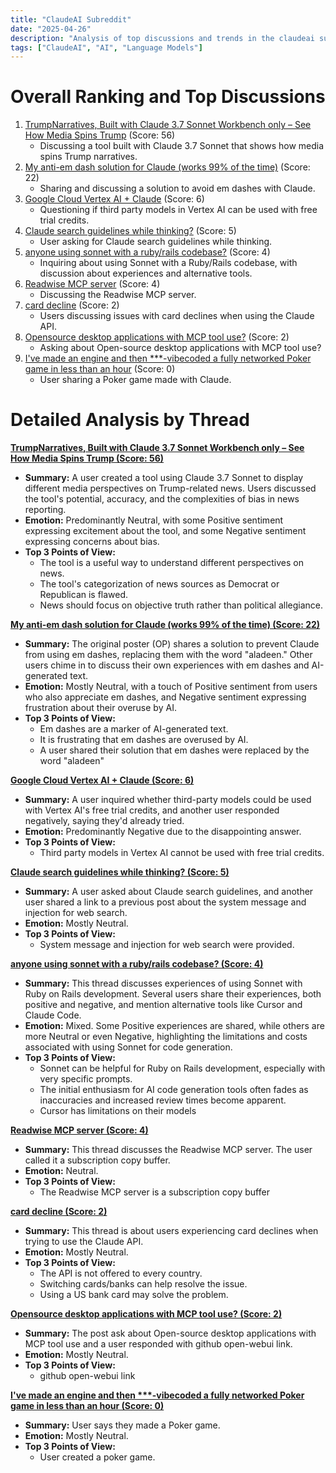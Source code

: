 ```yaml
---
title: "ClaudeAI Subreddit"
date: "2025-04-26"
description: "Analysis of top discussions and trends in the claudeai subreddit"
tags: ["ClaudeAI", "AI", "Language Models"]
---
```


# Overall Ranking and Top Discussions
1.  [TrumpNarratives, Built with Claude 3.7 Sonnet Workbench only – See How Media Spins Trump](https://i.redd.it/fjp1akyly2xe1.png) (Score: 56)
    *   Discussing a tool built with Claude 3.7 Sonnet that shows how media spins Trump narratives.
2.  [My anti-em dash solution for Claude (works 99% of the time)](https://www.reddit.com/r/ClaudeAI/comments/1k84o8u/my_antiem_dash_solution_for_claude_works_99_of/) (Score: 22)
    *   Sharing and discussing a solution to avoid em dashes with Claude.
3.  [Google Cloud Vertex AI + Claude](https://www.reddit.com/r/ClaudeAI/comments/1k8arki/google_cloud_vertex_ai_claude/) (Score: 6)
    *   Questioning if third party models in Vertex AI can be used with free trial credits.
4.  [Claude search guidelines while thinking?](https://www.reddit.com/r/ClaudeAI/comments/1k89jtb/claude_search_guidelines_while_thinking/) (Score: 5)
    *   User asking for Claude search guidelines while thinking.
5.  [anyone using sonnet with a ruby/rails codebase?](https://www.reddit.com/r/ClaudeAI/comments/1k8cpts/anyone_using_sonnet_with_a_rubyrails_codebase/) (Score: 4)
    *   Inquiring about using Sonnet with a Ruby/Rails codebase, with discussion about experiences and alternative tools.
6.  [Readwise MCP server](https://www.reddit.com/r/ClaudeAI/comments/1k7vc16/readwise_mcp_server/) (Score: 4)
    *   Discussing the Readwise MCP server.
7.  [card decline](https://www.reddit.com/r/ClaudeAI/comments/1k8845w/card_decline/) (Score: 2)
    *   Users discussing issues with card declines when using the Claude API.
8.  [Opensource desktop applications with MCP tool use?](https://www.reddit.com/r/ClaudeAI/comments/1k89ved/opensource_desktop_applications_with_mcp_tool_use/) (Score: 2)
    *   Asking about Open-source desktop applications with MCP tool use?
9.  [I've made an engine and then ***-vibecoded a fully networked Poker game in less than an hour](https://www.reddit.com/r/ClaudeAI/comments/1k8110w/ive_made_an_engine_and_then_drunkvibecoded_a/) (Score: 0)
    *   User sharing a Poker game made with Claude.

# Detailed Analysis by Thread

**[TrumpNarratives, Built with Claude 3.7 Sonnet Workbench only – See How Media Spins Trump (Score: 56)](https://i.redd.it/fjp1akyly2xe1.png)**
*  **Summary:** A user created a tool using Claude 3.7 Sonnet to display different media perspectives on Trump-related news. Users discussed the tool's potential, accuracy, and the complexities of bias in news reporting.
*  **Emotion:** Predominantly Neutral, with some Positive sentiment expressing excitement about the tool, and some Negative sentiment expressing concerns about bias.
*  **Top 3 Points of View:**
    *   The tool is a useful way to understand different perspectives on news.
    *   The tool's categorization of news sources as Democrat or Republican is flawed.
    *   News should focus on objective truth rather than political allegiance.

**[My anti-em dash solution for Claude (works 99% of the time) (Score: 22)](https://www.reddit.com/r/ClaudeAI/comments/1k84o8u/my_antiem_dash_solution_for_claude_works_99_of/)**
*  **Summary:** The original poster (OP) shares a solution to prevent Claude from using em dashes, replacing them with the word "aladeen." Other users chime in to discuss their own experiences with em dashes and AI-generated text.
*  **Emotion:** Mostly Neutral, with a touch of Positive sentiment from users who also appreciate em dashes, and Negative sentiment expressing frustration about their overuse by AI.
*  **Top 3 Points of View:**
    *   Em dashes are a marker of AI-generated text.
    *   It is frustrating that em dashes are overused by AI.
    *  A user shared their solution that em dashes were replaced by the word "aladeen"

**[Google Cloud Vertex AI + Claude (Score: 6)](https://www.reddit.com/r/ClaudeAI/comments/1k8arki/google_cloud_vertex_ai_claude/)**
*  **Summary:** A user inquired whether third-party models could be used with Vertex AI's free trial credits, and another user responded negatively, saying they'd already tried.
*  **Emotion:** Predominantly Negative due to the disappointing answer.
*  **Top 3 Points of View:**
    *  Third party models in Vertex AI cannot be used with free trial credits.

**[Claude search guidelines while thinking? (Score: 5)](https://www.reddit.com/r/ClaudeAI/comments/1k89jtb/claude_search_guidelines_while_thinking/)**
*  **Summary:** A user asked about Claude search guidelines, and another user shared a link to a previous post about the system message and injection for web search.
*  **Emotion:** Mostly Neutral.
*  **Top 3 Points of View:**
    *   System message and injection for web search were provided.

**[anyone using sonnet with a ruby/rails codebase? (Score: 4)](https://www.reddit.com/r/ClaudeAI/comments/1k8cpts/anyone_using_sonnet_with_a_rubyrails_codebase/)**
*  **Summary:** This thread discusses experiences of using Sonnet with Ruby on Rails development. Several users share their experiences, both positive and negative, and mention alternative tools like Cursor and Claude Code.
*  **Emotion:** Mixed. Some Positive experiences are shared, while others are more Neutral or even Negative, highlighting the limitations and costs associated with using Sonnet for code generation.
*  **Top 3 Points of View:**
    *   Sonnet can be helpful for Ruby on Rails development, especially with very specific prompts.
    *   The initial enthusiasm for AI code generation tools often fades as inaccuracies and increased review times become apparent.
    *   Cursor has limitations on their models

**[Readwise MCP server (Score: 4)](https://www.reddit.com/r/ClaudeAI/comments/1k7vc16/readwise_mcp_server/)**
*  **Summary:** This thread discusses the Readwise MCP server. The user called it a subscription copy buffer.
*  **Emotion:** Neutral.
*  **Top 3 Points of View:**
    *   The Readwise MCP server is a subscription copy buffer

**[card decline (Score: 2)](https://www.reddit.com/r/ClaudeAI/comments/1k8845w/card_decline/)**
*  **Summary:** This thread is about users experiencing card declines when trying to use the Claude API.
*  **Emotion:** Mostly Neutral.
*  **Top 3 Points of View:**
    *   The API is not offered to every country.
    *   Switching cards/banks can help resolve the issue.
    *   Using a US bank card may solve the problem.

**[Opensource desktop applications with MCP tool use? (Score: 2)](https://www.reddit.com/r/ClaudeAI/comments/1k89ved/opensource_desktop_applications_with_mcp_tool_use/)**
*  **Summary:** The post ask about Open-source desktop applications with MCP tool use and a user responded with github open-webui link.
*  **Emotion:** Mostly Neutral.
*  **Top 3 Points of View:**
    *   github open-webui link

**[I've made an engine and then ***-vibecoded a fully networked Poker game in less than an hour (Score: 0)](https://www.reddit.com/r/ClaudeAI/comments/1k8110w/ive_made_an_engine_and_then_drunkvibecoded_a/)**
*  **Summary:** User says they made a Poker game.
*  **Emotion:** Mostly Neutral.
*  **Top 3 Points of View:**
    *   User created a poker game.

